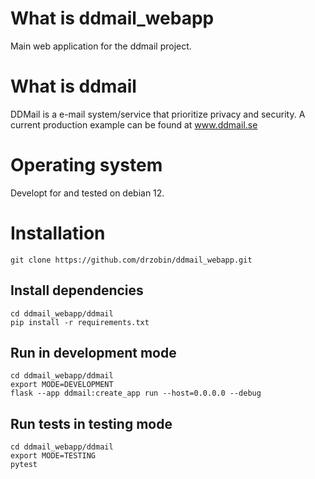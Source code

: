 # What is ddmail_webapp
Main web application for the ddmail project.

# What is ddmail
DDMail is a e-mail system/service that prioritize privacy and security. A current production example can be found at www.ddmail.se

# Operating system
Developt for and tested on debian 12.

# Installation
`git clone https://github.com/drzobin/ddmail_webapp.git`<br>

## Install dependencies
`cd ddmail_webapp/ddmail`<br>
`pip install -r requirements.txt`

## Run in development mode
`cd ddmail_webapp/ddmail`<br>
`export MODE=DEVELOPMENT`<br>
`flask --app ddmail:create_app run --host=0.0.0.0 --debug`

## Run tests in testing mode
`cd ddmail_webapp/ddmail`<br>
`export MODE=TESTING`<br>
`pytest`
